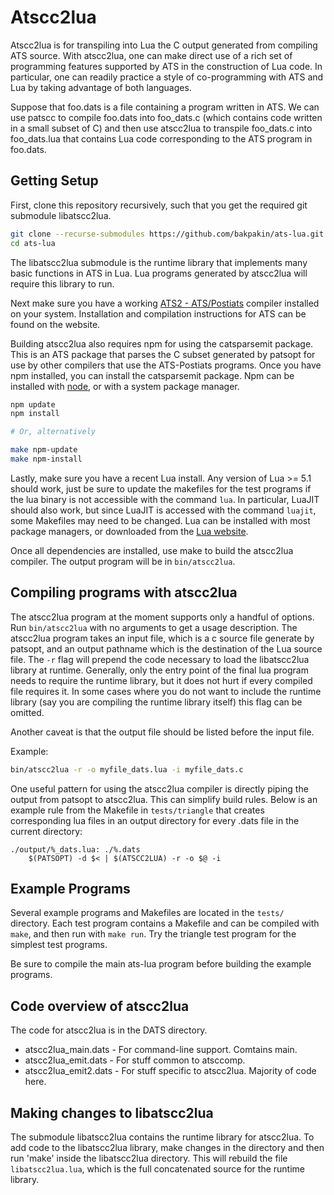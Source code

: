# Atscc2lua

Atscc2lua is for transpiling into Lua the C output generated from
compiling ATS source. With atscc2lua, one can make direct use of a
rich set of programming features supported by ATS in the construction
of Lua code. In particular, one can readily practice a style of
co-programming with ATS and Lua by taking advantage of both languages.

Suppose that foo.dats is a file containing a program written in
ATS. We can use patscc to compile foo.dats into foo_dats.c (which
contains code written in a small subset of C) and then use atscc2lua
to transpile foo_dats.c into foo_dats.lua that contains Lua code
corresponding to the ATS program in foo.dats.

## Getting Setup

First, clone this repository recursively, such that you get the required git submodule libatscc2lua.

```sh
git clone --recurse-submodules https://github.com/bakpakin/ats-lua.git
cd ats-lua
```

The libatscc2lua submodule is the runtime library that implements many basic functions in ATS
in Lua. Lua programs generated by atscc2lua will require this library to run.

Next make sure you have a working [ATS2 - ATS/Postiats](http://www.ats-lang.org/)
compiler installed on your system. Installation and compilation
instructions for ATS can be found on the website.

Building atscc2lua also requires npm for using the catsparsemit package. This is an ATS
package that parses the C subset generated by patsopt for use by other compilers that use the
ATS-Postiats programs. Once you have npm installed, you can install the catsparsemit package.
Npm can be installed with [node](https://nodejs.org/), or with a system package manager.

```sh
npm update
npm install

# Or, alternatively

make npm-update
make npm-install
```

Lastly, make sure you have a recent Lua install. Any version of Lua >= 5.1 should work, just be sure
to update the makefiles for the test programs if the lua binary is not accessible with the command
`lua`. In particular, LuaJIT should also work, but since LuaJIT is accessed with the command `luajit`, some Makefiles may need to be changed. Lua can be installed with most package managers,
or downloaded from the [Lua website](https://www.lua.org/). 

Once all dependencies are installed, use make to build the atscc2lua compiler. The output program
will be in `bin/atscc2lua`. 

## Compiling programs with atscc2lua

The atscc2lua program at the moment supports only a handful of options.
Run `bin/atscc2lua` with no arguments to get a usage description. The atscc2lua
program takes an input file, which is a c source file generate by patsopt, and an output
pathname which is the destination of the Lua source file. The `-r` flag will prepend the
code necessary to load the libatscc2lua library at runtime. Generally, only the entry point
of the final lua program needs to require the runtime library, but it does not hurt if every compiled
file requires it. In some cases where you do not want to include the runtime
library (say you are compiling the runtime library itself) this flag can be omitted.

Another caveat is that the output file should be listed before the input file.

Example:
```sh
bin/atscc2lua -r -o myfile_dats.lua -i myfile_dats.c
```

One useful pattern for using the atscc2lua compiler is directly piping the output from patsopt to
atscc2lua. This can simplify build rules. Below is an example rule from the Makefile
in `tests/triangle` that creates corresponding lua files
in an output directory for every .dats file in the current directory:
```make
./output/%_dats.lua: ./%.dats
	$(PATSOPT) -d $< | $(ATSCC2LUA) -r -o $@ -i
```

## Example Programs

Several example programs and Makefiles are located in the `tests/` directory.
Each test program contains a Makefile and can be compiled with `make`, and then run with `make run`.
Try the triangle test program for the simplest test programs.

Be sure to compile the main ats-lua program before building the example programs.

## Code overview of atscc2lua

The code for atscc2lua is in the DATS directory. 

* atscc2lua\_main.dats - For command-line support. Comtains main.
* atscc2lua\_emit.dats - For stuff common to atsccomp.
* atscc2lua\_emit2.dats - For stuff specific to atscc2lua. Majority of code here.

## Making changes to libatscc2lua

The submodule libatscc2lua contains the runtime library for atscc2lua.
To add code to the libatscc2lua library, make changes in the directory and then run 'make' inside
the libatscc2lua directory. This will rebuild the file `libatscc2lua.lua`, which is the full 
concatenated source for the runtime library.
